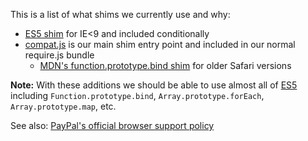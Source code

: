 This is a list of what shims we currently use and why:

- [ES5 shim](https://github.com/es-shims/es5-shim) for IE<9 and included conditionally
- [compat.js](https://github.paypal.com/WalletUI/8ballUI/blob/develop/public/js/lib/compat.js) is our main shim entry point and included in our normal require.js bundle
	- [MDN's function.prototype.bind shim](https://developer.mozilla.org/en-US/docs/Web/JavaScript/Reference/Global_Objects/Function/bind) for older Safari versions
	
**Note:**
With these additions we should be able to use almost all of [ES5](http://kangax.github.io/compat-table/es5/) including `Function.prototype.bind`, `Array.prototype.forEach`, `Array.prototype.map`, etc.

See also: [PayPal's official browser support policy](https://uie.paypal.com/content/browser-support-policy-official-data)